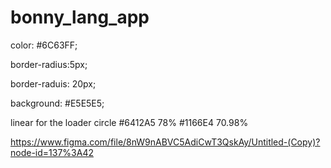 # bonny_lang_app

color: #6C63FF;

border-radius:5px;

border-raduis: 20px;

background: #E5E5E5;


linear for the loader circle
#6412A5
78%
#1166E4
70.98%


https://www.figma.com/file/8nW9nABVC5AdiCwT3QskAy/Untitled-(Copy)?node-id=137%3A42
